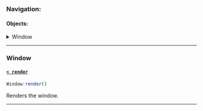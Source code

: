 ### Navigation:
#### Objects:
<details><summary>Window</summary>

  - [render(...)](#Window.render) <a name="nav__Window.render"></a>
</details>

---

### Window

#### <a name="Window.render" href="#nav__Window.render">```< render```</a>
```ts
Window:render()
```

Renders the window.

---

